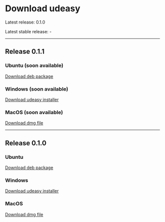 # Download udeasy

Latest release: 0.1.0

Latest stable release: -

---


## Release 0.1.1

### Ubuntu (soon available)

[Download deb package]()

### Windows (soon available)

[Download udeasy installer]()

### MacOS (soon available)

[Download dmg file]()


---

## Release 0.1.0

### Ubuntu

[Download deb package](https://github.com/unipv-larl/udeasy/releases/download/v0.1.0/udeasy_0.1.0-2_amd64.deb)

### Windows

[Download udeasy installer](https://github.com/unipv-larl/udeasy/releases/download/v0.1.0/udeasy-0.1.0-installer.exe)

### MacOS

[Download dmg file](https://github.com/unipv-larl/udeasy/releases/download/v0.1.0/udeasy-0.1.0.dmg)
